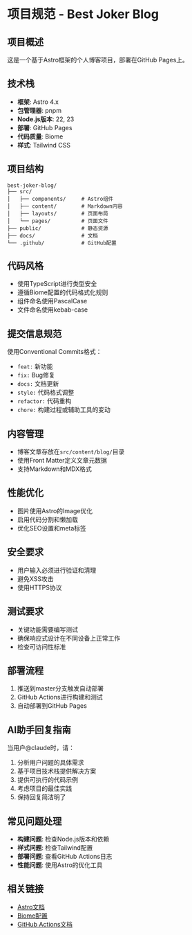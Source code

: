 # 项目规范 - Best Joker Blog

## 项目概述
这是一个基于Astro框架的个人博客项目，部署在GitHub Pages上。

## 技术栈
- **框架**: Astro 4.x
- **包管理器**: pnpm
- **Node.js版本**: 22, 23
- **部署**: GitHub Pages
- **代码质量**: Biome
- **样式**: Tailwind CSS

## 项目结构
```
best-joker-blog/
├── src/
│   ├── components/     # Astro组件
│   ├── content/        # Markdown内容
│   ├── layouts/        # 页面布局
│   └── pages/          # 页面文件
├── public/             # 静态资源
├── docs/               # 文档
└── .github/            # GitHub配置
```

## 代码风格
- 使用TypeScript进行类型安全
- 遵循Biome配置的代码格式化规则
- 组件命名使用PascalCase
- 文件命名使用kebab-case

## 提交信息规范
使用Conventional Commits格式：
- `feat:` 新功能
- `fix:` Bug修复
- `docs:` 文档更新
- `style:` 代码格式调整
- `refactor:` 代码重构
- `chore:` 构建过程或辅助工具的变动

## 内容管理
- 博客文章存放在`src/content/blog/`目录
- 使用Front Matter定义文章元数据
- 支持Markdown和MDX格式

## 性能优化
- 图片使用Astro的Image优化
- 启用代码分割和懒加载
- 优化SEO设置和meta标签

## 安全要求
- 用户输入必须进行验证和清理
- 避免XSS攻击
- 使用HTTPS协议

## 测试要求
- 关键功能需要编写测试
- 确保响应式设计在不同设备上正常工作
- 检查可访问性标准

## 部署流程
1. 推送到master分支触发自动部署
2. GitHub Actions进行构建和测试
3. 自动部署到GitHub Pages

## AI助手回复指南
当用户@claude时，请：
1. 分析用户问题的具体需求
2. 基于项目技术栈提供解决方案
3. 提供可执行的代码示例
4. 考虑项目的最佳实践
5. 保持回复简洁明了

## 常见问题处理
- **构建问题**: 检查Node.js版本和依赖
- **样式问题**: 检查Tailwind配置
- **部署问题**: 查看GitHub Actions日志
- **性能问题**: 使用Astro的优化工具

## 相关链接
- [Astro文档](https://docs.astro.build/)
- [Biome配置](https://biomejs.dev/)
- [GitHub Actions文档](https://docs.github.com/en/actions)